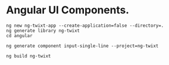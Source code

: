# Angular UI Components.

```
ng new ng-twixt-app --create-application=false --directory=.
ng generate library ng-twixt
cd angular

ng generate component input-single-line --project=ng-twixt

ng build ng-twixt
```